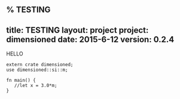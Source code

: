 % TESTING
---
title: TESTING
layout: project
project: dimensioned
date: 2015-6-12
version: 0.2.4
---

HELLO

```
extern crate dimensioned;
use dimensioned::si::m;

fn main() {
   //let x = 3.0*m;
}
```
